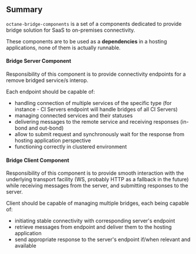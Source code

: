 ## Summary

`octane-bridge-components` is a set of a components dedicated to provide bridge solution for SaaS to on-premises connectivity.

These components are to be used as a **dependencies** in a hosting applications, none of them is actually runnable.

#### Bridge Server Component

Responsibility of this component is to provide connectivity endpoints for a remove bridged service/s interop.

Each endpoint should be capable of:
- handling connection of multiple services of the specific type (for instance - CI Servers endpoint will handle bridges of all CI Servers)
- managing connected services and their statuses
- delivering messages to the remote service and receiving responses (in-bond and out-bond)
- allow to submit request and synchronously wait for the response from hosting application perspective
- functioning correctly in clustered environment

#### Bridge Client Component

Responsibility of this component is to provide smooth interaction with the underlying transport facility (WS, probably HTTP as a fallback in the future) while receiving messages from the server, and submitting responses to the server.

Client should be capable of managing multiple bridges, each being capable of:
- initiating stable connectivity with corresponding server's endpoint
- retrieve messages from endpoint and deliver them to the hosting application
- send appropriate response to the server's endpoint if/when relevant and available